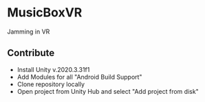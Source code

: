 # MusicBoxVR

Jamming in VR

## Contribute

- Install Unity v.2020.3.31f1
- Add Modules for all "Android Build Support"
- Clone repository locally
- Open project from Unity Hub and select "Add project from disk"
